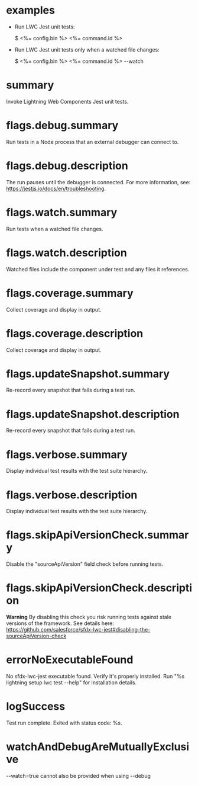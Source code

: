 # examples

- Run LWC Jest unit tests:

  $ <%= config.bin %> <%= command.id %>

- Run LWC Jest unit tests only when a watched file changes:

  $ <%= config.bin %> <%= command.id %> --watch

# summary

Invoke Lightning Web Components Jest unit tests.

# flags.debug.summary

Run tests in a Node process that an external debugger can connect to.

# flags.debug.description

The run pauses until the debugger is connected. For more information, see: https://jestjs.io/docs/en/troubleshooting.

# flags.watch.summary

Run tests when a watched file changes.

# flags.watch.description

Watched files include the component under test and any files it references.

# flags.coverage.summary

Collect coverage and display in output.

# flags.coverage.description

Collect coverage and display in output.

# flags.updateSnapshot.summary

Re-record every snapshot that fails during a test run.

# flags.updateSnapshot.description

Re-record every snapshot that fails during a test run.

# flags.verbose.summary

Display individual test results with the test suite hierarchy.

# flags.verbose.description

Display individual test results with the test suite hierarchy.

# flags.skipApiVersionCheck.summary

Disable the "sourceApiVersion" field check before running tests.

# flags.skipApiVersionCheck.description

**Warning** By disabling this check you risk running tests against stale versions of the framework. See details here: https://github.com/salesforce/sfdx-lwc-jest#disabling-the-sourceApiVersion-check

# errorNoExecutableFound

No sfdx-lwc-jest executable found. Verify it's properly installed.
Run "%s lightning setup lwc test --help" for installation details.

# logSuccess

Test run complete. Exited with status code: %s.

# watchAndDebugAreMutuallyExclusive

--watch=true cannot also be provided when using --debug
